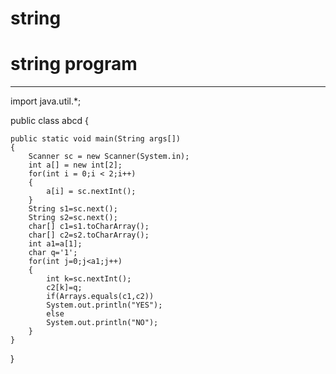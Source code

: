 # string
# string program
--------------------------------------------------------------
import java.util.*;

public class abcd
{

	public static void main(String args[]) 
	{
		Scanner sc = new Scanner(System.in);
		int a[] = new int[2];
		for(int i = 0;i < 2;i++)
		{
			a[i] = sc.nextInt();
		}
		String s1=sc.next();
		String s2=sc.next();
		char[] c1=s1.toCharArray();
		char[] c2=s2.toCharArray();
		int a1=a[1];
		char q='1';
		for(int j=0;j<a1;j++)
		{
			int k=sc.nextInt();
			c2[k]=q;
			if(Arrays.equals(c1,c2))
			System.out.println("YES");
			else
			System.out.println("NO");
		}
	}
}
